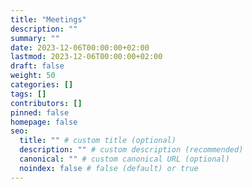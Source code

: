 ```yaml
---
title: "Meetings"
description: ""
summary: ""
date: 2023-12-06T00:00:00+02:00
lastmod: 2023-12-06T00:00:00+02:00
draft: false
weight: 50
categories: []
tags: []
contributors: []
pinned: false
homepage: false
seo:
  title: "" # custom title (optional)
  description: "" # custom description (recommended)
  canonical: "" # custom canonical URL (optional)
  noindex: false # false (default) or true
---
```

